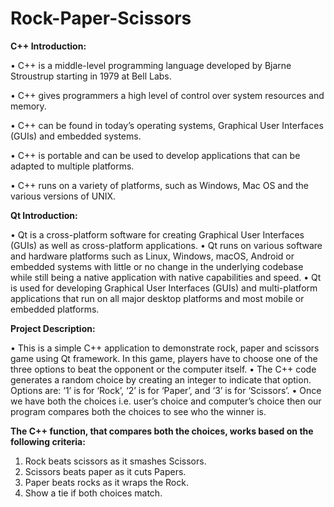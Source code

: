 # Rock-Paper-Scissors

**C++ Introduction:**

• C++ is a middle-level programming language developed by Bjarne Stroustrup starting in 1979 at Bell Labs.

• C++ gives programmers a high level of control over system resources and memory.

• C++ can be found in today’s operating systems, Graphical User Interfaces (GUIs) and embedded systems.

• C++ is portable and can be used to develop applications that can be adapted to multiple platforms.

• C++ runs on a variety of platforms, such as Windows, Mac OS and the various versions of UNIX.

**Qt Introduction:**

• Qt is a cross-platform software for creating Graphical User Interfaces (GUIs) as well as cross-platform applications.
• Qt runs on various software and hardware platforms such as Linux, Windows, macOS, Android or embedded systems with little or no change in the underlying codebase while still being a native application with native capabilities and speed.
• Qt is used for developing Graphical User Interfaces (GUIs) and multi-platform applications that run on all major desktop platforms and most mobile or embedded platforms.

**Project Description:**

• This is a simple C++ application to demonstrate rock, paper and scissors game using Qt framework. In this game, players have to choose one of the three options to beat the opponent or the computer itself.
• The C++ code generates a random choice by creating an integer to indicate that option. Options are: ‘1’ is for ‘Rock’, ‘2’ is for ‘Paper’, and ‘3’ is for ‘Scissors’.
• Once we have both the choices i.e. user’s choice and computer’s choice then our program compares both the choices to see who the winner is.

**The C++ function, that compares both the choices, works based on the following criteria:**

1. Rock beats scissors as it smashes Scissors.
2. Scissors beats paper as it cuts Papers.
3. Paper beats rocks as it wraps the Rock.
4. Show a tie if both choices match.

